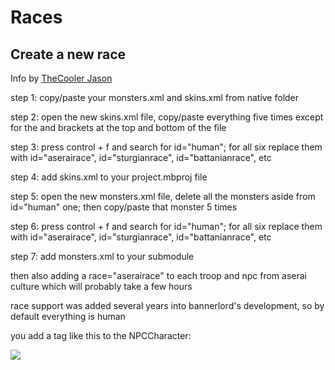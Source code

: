# Races

## Create a new race

Info by [TheCooler Jason](https://discord.com/channels/411286129317249035/697071354603765791/1269438122278653973)

step 1: copy/paste your monsters.xml and skins.xml from native folder

step 2: open the new skins.xml file, copy/paste everything five times except for the <skins> and </skins> brackets at the top and bottom of the file

step 3: press control + f and search for id="human"; for all six replace them with id="aserairace", id="sturgianrace", id="battanianrace", etc

step 4: add skins.xml to your project.mbproj file

step 5: open the new monsters.xml file, delete all the monsters aside from id="human" one; then copy/paste that monster 5 times

step 6: press control + f and search for id="human"; for all six replace them with id="aserairace", id="sturgianrace", id="battanianrace", etc

step 7: add monsters.xml to your submodule

then also adding a race="aserairace" to each troop and npc from aserai culture which will probably take a few hours

race support was added several years into bannerlord's development, so by default everything is human

you add a tag like this to the NPCCharacter:

![](/pics/2408071033.png)

